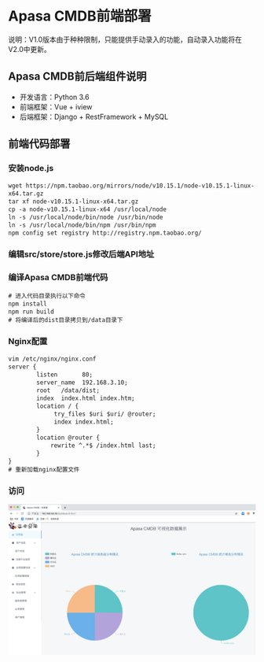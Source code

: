 # Apasa CMDB前端部署
说明：V1.0版本由于种种限制，只能提供手动录入的功能，自动录入功能将在V2.0中更新。

## Apasa CMDB前后端组件说明
* 开发语言：Python 3.6
* 前端框架：Vue + iview
* 后端框架：Django + RestFramework + MySQL

## 前端代码部署
### 安装node.js
```
wget https://npm.taobao.org/mirrors/node/v10.15.1/node-v10.15.1-linux-x64.tar.gz
tar xf node-v10.15.1-linux-x64.tar.gz
cp -a node-v10.15.1-linux-x64 /usr/local/node
ln -s /usr/local/node/bin/node /usr/bin/node
ln -s /usr/local/node/bin/npm /usr/bin/npm
npm config set registry http://registry.npm.taobao.org/
```

### 编辑src/store/store.js修改后端API地址

### 编译Apasa CMDB前端代码
```
# 进入代码目录执行以下命令
npm install
npm run build
# 将编译后的dist目录拷贝到/data目录下
```

### Nginx配置
```
vim /etc/nginx/nginx.conf
server {
        listen       80;
        server_name  192.168.3.10;
        root   /data/dist;
        index  index.html index.htm;
        location / {
             try_files $uri $uri/ @router;
             index index.html;
        }
        location @router {
            rewrite ^.*$ /index.html last;
        }
}
# 重新加载nginx配置文件
```

### 访问
![](img/15663965654658.jpg)
















